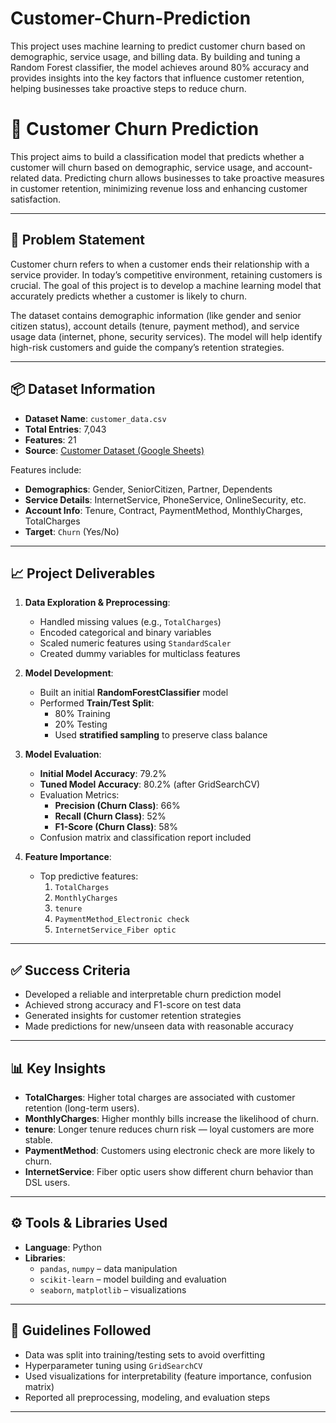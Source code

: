# Customer-Churn-Prediction
This project uses machine learning to predict customer churn based on demographic, service usage, and billing data. By building and tuning a Random Forest classifier, the model achieves around 80% accuracy and provides insights into the key factors that influence customer retention, helping businesses take proactive steps to reduce churn.

# 🔄 Customer Churn Prediction

This project aims to build a classification model that predicts whether a customer will churn based on demographic, service usage, and account-related data. Predicting churn allows businesses to take proactive measures in customer retention, minimizing revenue loss and enhancing customer satisfaction.

---

## 🎯 Problem Statement

Customer churn refers to when a customer ends their relationship with a service provider. In today’s competitive environment, retaining customers is crucial. The goal of this project is to develop a machine learning model that accurately predicts whether a customer is likely to churn.

The dataset contains demographic information (like gender and senior citizen status), account details (tenure, payment method), and service usage data (internet, phone, security services). The model will help identify high-risk customers and guide the company’s retention strategies.

---

## 📦 Dataset Information

- **Dataset Name**: `customer_data.csv`
- **Total Entries**: 7,043
- **Features**: 21
- **Source**: [Customer Dataset (Google Sheets)](https://docs.google.com/spreadsheets/d/1rnBO9F9xdSUY-WpeOJilMxMRZT-hwwWq6O98OHreY0k/edit?gid=1602415961#gid=1602415961)

Features include:

- **Demographics**: Gender, SeniorCitizen, Partner, Dependents
- **Service Details**: InternetService, PhoneService, OnlineSecurity, etc.
- **Account Info**: Tenure, Contract, PaymentMethod, MonthlyCharges, TotalCharges
- **Target**: `Churn` (Yes/No)

---

## 📈 Project Deliverables

1. **Data Exploration & Preprocessing**:
   - Handled missing values (e.g., `TotalCharges`)
   - Encoded categorical and binary variables
   - Scaled numeric features using `StandardScaler`
   - Created dummy variables for multiclass features

2. **Model Development**:
   - Built an initial **RandomForestClassifier** model
   - Performed **Train/Test Split**: 
     - 80% Training 
     - 20% Testing
     - Used **stratified sampling** to preserve class balance

3. **Model Evaluation**:
   - **Initial Model Accuracy**: 79.2%
   - **Tuned Model Accuracy**: 80.2% (after GridSearchCV)
   - Evaluation Metrics:
     - **Precision (Churn Class)**: 66%
     - **Recall (Churn Class)**: 52%
     - **F1-Score (Churn Class)**: 58%
   - Confusion matrix and classification report included

4. **Feature Importance**:
   - Top predictive features:
     1. `TotalCharges`
     2. `MonthlyCharges`
     3. `tenure`
     4. `PaymentMethod_Electronic check`
     5. `InternetService_Fiber optic`

---

## ✅ Success Criteria

- Developed a reliable and interpretable churn prediction model
- Achieved strong accuracy and F1-score on test data
- Generated insights for customer retention strategies
- Made predictions for new/unseen data with reasonable accuracy

---

## 📊 Key Insights

- **TotalCharges**: Higher total charges are associated with customer retention (long-term users).
- **MonthlyCharges**: Higher monthly bills increase the likelihood of churn.
- **tenure**: Longer tenure reduces churn risk — loyal customers are more stable.
- **PaymentMethod**: Customers using electronic check are more likely to churn.
- **InternetService**: Fiber optic users show different churn behavior than DSL users.

---

## ⚙️ Tools & Libraries Used

- **Language**: Python
- **Libraries**:
  - `pandas`, `numpy` – data manipulation
  - `scikit-learn` – model building and evaluation
  - `seaborn`, `matplotlib` – visualizations

---

## 📎 Guidelines Followed

- Data was split into training/testing sets to avoid overfitting
- Hyperparameter tuning using `GridSearchCV`
- Used visualizations for interpretability (feature importance, confusion matrix)
- Reported all preprocessing, modeling, and evaluation steps

---


